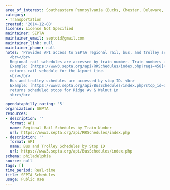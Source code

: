 ```yaml
---
area_of_interest: Southeastern Pennsylvania (Bucks, Chester, Delaware, Montgomery, Philadelphia counties)
category:
- Transportation
created: '2014-12-08'
license: License Not Specified
maintainer: SEPTA
maintainer_email: septoid@gmail.com
maintainer_link: null
maintainer_phone: null
notes: 'Provides API access to SEPTA regional rail, bus, and trolley schedules. 
  <br></br>
  Regional rail schedules are accessed by train number. Train numbers are in the GTFS files. <br>
  Example: [https://www3.septa.org/api/RRSchedules/index.php?req1=458](https://www3.septa.org/api/RRSchedules/index.php?req1=458)
  returns rail schedule for the Aiport Line.
  <br></br>
  Bus and trolley schedules are accessed by stop ID. <br>
  Example: [https://www3.septa.org/api/BusSchedules/index.php?stop_id=12345](https://www3.septa.org/BusSchedules/index.php?stop_id=12345) 
  returns scheduled stops for Ridge Av & Walnut Ln
  <br></br>
  '
opendataphilly_rating: '5'
organization: SEPTA
resources:
- description: ''
  format: API
  name: Regional Rail Schedules by Train Number
  url: https://www3.septa.org/api/RRSchedules/index.php
- description: ''
  format: API
  name: Bus and Trolley Schedules by Stop ID
  url: https://www3.septa.org/api/BusSchedules/index.php
schema: philadelphia
source: null
tags: []
time_period: Real-time
title: SEPTA Schedules
usage: Public Use
---
```

